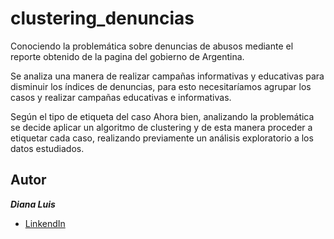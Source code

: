 # clustering_denuncias
Conociendo la problemática sobre denuncias de abusos mediante el reporte obtenido de la pagina del gobierno de Argentina.

Se analiza una manera de realizar campañas informativas y educativas para disminuir los índices de denuncias, para esto necesitaríamos agrupar los casos y realizar campañas educativas e informativas.

Según el tipo de etiqueta del caso Ahora bien, analizando la problemática se decide aplicar un algoritmo de clustering y de esta manera proceder a etiquetar cada caso, realizando previamente un análisis exploratorio a los datos estudiados.
## Autor 

***Diana Luis***

* [LinkendIn](https://www.linkedin.com/in/diana-luis-253014257/)
